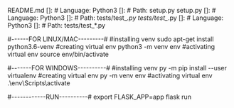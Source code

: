 README.md
[]: # Language: Python3
[]: # Path: setup.py
setup.py
[]: # Language: Python3
[]: # Path: tests/test_*.py
tests/test_*.py
[]: # Language: Python3
[]: # Path: tests/test_*.py


#------FOR LINUX/MAC---------#
#installing venv 
sudo apt-get install python3.6-venv
#creating virtual env
python3 -m venv env
#activating virtual env
source env/bin/activate


#-------FOR WINDOWS----------#
#installing venv
py -m pip install --user virtualenv
#creating virtual env
py -m venv env
#activating virtual env
.\env\Scripts\activate



#------------RUN----------#
export FLASK_APP=app
flask run

